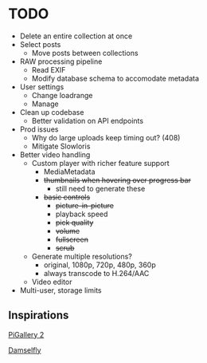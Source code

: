# TODO

* Delete an entire collection at once
* Select posts
    * Move posts between collections
* RAW processing pipeline
    * Read EXIF
    * Modify database schema to accomodate metadata
* User settings
    * Change loadrange
    * Manage 
* Clean up codebase
    * Better validation on API endpoints
* Prod issues
    * Why do large uploads keep timing out? (408)
    * Mitigate Slowloris
* Better video handling
    * Custom player with richer feature support
        * MediaMetadata
        * ~~thumbnails when hovering over progress bar~~
            * still need to generate these
        * ~~basic controls~~
            * ~~picture-in-picture~~
            * playback speed
            * ~~pick quality~~
            * ~~volume~~
            * ~~fullscreen~~
            * ~~scrub~~
    * Generate multiple resolutions?
        * original, 1080p, 720p, 480p, 360p
        * always transcode to H.264/AAC
    * Video editor
* Multi-user, storage limits 

## Inspirations

[PiGallery 2](https://bpatrik.github.io/pigallery2/)

[Damselfly](https://damselfly.info/)